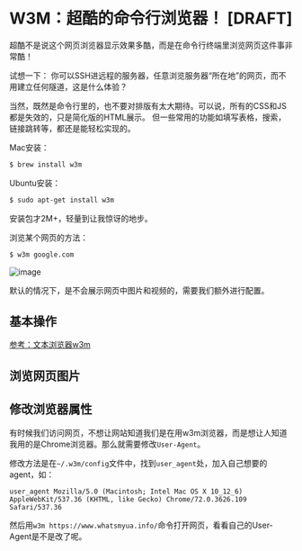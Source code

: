 # W3M：超酷的命令行浏览器！ [DRAFT]

超酷不是说这个网页浏览器显示效果多酷，而是在命令行终端里浏览网页这件事非常酷！

试想一下：
你可以SSH进远程的服务器，任意浏览服务器“所在地”的网页，而不用建立任何隧道，这是什么体验？

当然，既然是命令行里的，也不要对排版有太大期待。可以说，所有的CSS和JS都是失效的，只是简化版的HTML展示。
但一些常用的功能如填写表格，搜索，链接跳转等，都还是能轻松实现的。


Mac安装：
```sh
$ brew install w3m
```

Ubuntu安装：
```sh
$ sudo apt-get install w3m
```

安装包才2M+，轻量到让我惊讶的地步。

浏览某个网页的方法：
```sh
$ w3m google.com
```

![image](https://user-images.githubusercontent.com/14041622/52047735-9e1b2280-2584-11e9-8788-eea1aecab521.png)


默认的情况下，是不会展示网页中图片和视频的，需要我们额外进行配置。


## 基本操作

[参考：文本浏览器w3m](http://blog.51cto.com/wesoho/201320)


## 浏览网页图片




## 修改浏览器属性

有时候我们访问网页，不想让网站知道我们是在用w3m浏览器，而是想让人知道我用的是Chrome浏览器。那么就需要修改`User-Agent`。

修改方法是在`~/.w3m/config`文件中，找到`user_agent`处，加入自己想要的agent，如：
```
user_agent Mozilla/5.0 (Macintosh; Intel Mac OS X 10_12_6) AppleWebKit/537.36 (KHTML, like Gecko) Chrome/72.0.3626.109 Safari/537.36
```

然后用`w3m https://www.whatsmyua.info/`命令打开网页，看看自己的User-Agent是不是改了呢。